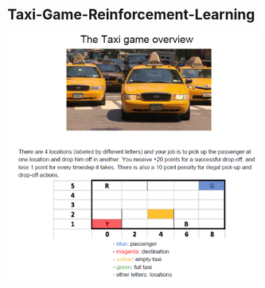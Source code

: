# Taxi-Game-Reinforcement-Learning


<p align="center">
  <img src="https://github.com/tashrifbillah/Taxi-Game-Reinforcement-Learning/blob/master/Taxi_Game.png"/>
</p>
